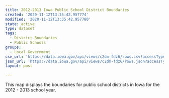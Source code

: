 ```yaml
---
title: 2012-2013 Iowa Public School District Boundaries
created: '2020-11-12T13:35:42.957774'
modified: '2020-11-12T13:35:42.957780'
state: active
type: dataset
tags:
  - District Boundaries
  - Public Schools
groups:
  - Local Government
csv_url: 'https://data.iowa.gov/api/views/c2dm-fdz6/rows.csv?accessType=DOWNLOAD'
json_url: 'https://data.iowa.gov/api/views/c2dm-fdz6/rows.json?accessType=DOWNLOAD'
layout: post

---
```

This map displays the boundaries for public school districts in Iowa for the 2012 - 2013 school year.
